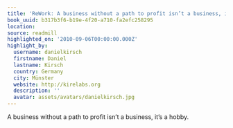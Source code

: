 ```yaml
---
title: 'ReWork: A business without a path to profit isn’t a business, it’s a…'
book_uuid: b317b3f6-b19e-4f20-a710-fa2efc258295
location: 
source: readmill
highlighted_on: '2010-09-06T00:00:00.000Z'
highlight_by:
  username: danielkirsch
  firstname: Daniel
  lastname: Kirsch
  country: Germany
  city: Münster
  website: http://kirelabs.org
  description: ''
  avatar: assets/avatars/danielkirsch.jpg
---
```


A business without a path to profit isn’t a business, it’s a hobby.